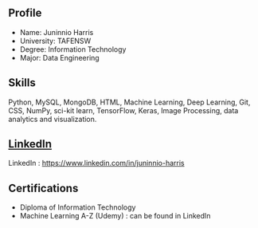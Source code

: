 Profile
-----------------------------------------------------
-  Name: Juninnio Harris
-  University: TAFENSW
-  Degree: Information Technology
-  Major: Data Engineering


Skills
-----------------------------------------------------
Python, MySQL, MongoDB, HTML, Machine Learning, Deep Learning, Git, CSS, NumPy, sci-kit learn, TensorFlow, Keras, Image Processing, data analytics and visualization.


[LinkedIn]([url](https://www.linkedin.com/in/juninnio-harris))
-----------------------------------------------------
LinkedIn : https://www.linkedin.com/in/juninnio-harris


Certifications
-----------------------------------------------------
- Diploma of Information Technology
- Machine Learning A-Z (Udemy) : can be found in LinkedIn

<!---
juninnio/juninnio is a ✨ special ✨ repository because its `README.md` (this file) appears on your GitHub profile.
You can click the Preview link to take a look at your changes.
--->
